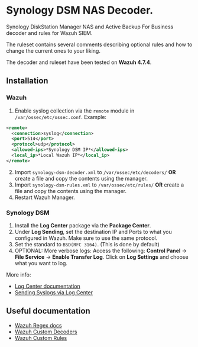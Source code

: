 # Synology DSM NAS Decoder.
Synology DiskStation Manager NAS and Active Backup For Business decoder and rules for Wazuh SIEM.

The ruleset contains several comments describing optional rules and how to change the current ones to your liking.

The decoder and ruleset have been tested on **Wazuh 4.7.4**.

## Installation

### Wazuh

1. Enable syslog collection via the `remote` module in `/var/ossec/etc/ossec.conf`. Example:
```xml
<remote>
  <connection>syslog</connection>
  <port>514</port>
  <protocol>udp</protocol>
  <allowed-ips>*Synology DSM IP*</allowed-ips>
  <local_ip>*Local Wazuh IP*</local_ip>
</remote>
```
2. Import `synology-dsm-decoder.xml` to `/var/ossec/etc/decoders/` **OR** create a file and copy the contents using the manager.
3. Import `synology-dsm-rules.xml` to `/var/ossec/etc/rules/` **OR** create a file and copy the contents using the manager.
4. Restart Wazuh Manager.

### Synology DSM
1. Install the **Log Center** package via the **Package Center**. 
3. Under **Log Sending**, set the destination IP and Ports to what you configured in Wazuh. Make sure to use the same protocol.
4. Set the standard to `BSD(RFC 3164)`. (This is done by default)
5. OPTIONAL: More verbose logs: Access the following: **Control Panel** -> **File Service** -> **Enable Transfer Log**. Click on **Log Settings** and choose what you want to log.

More info:
* [Log Center documentation](https://kb.synology.com/en-id/DSM/help/DSM/LogCenter/logcenter_desc?version=7)
* [Sending Syslogs via Log Center](https://kb.synology.com/en-id/DSM/help/DSM/LogCenter/logcenter_desc?version=7)

## Useful documentation

* [Wazuh Regex docs](https://documentation.wazuh.com/current/user-manual/ruleset/ruleset-xml-syntax/regex.html)
* [Wazuh Custom Decoders](https://documentation.wazuh.com/current/user-manual/ruleset/ruleset-xml-syntax/decoders.html)
* [Wazuh Custom Rules](https://documentation.wazuh.com/current/user-manual/ruleset/index.html)
